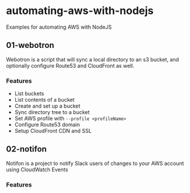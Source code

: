 # automating-aws-with-nodejs

Examples for automating AWS with NodeJS

## 01-webotron

Webotron is a script that will sync a local directory to an s3 bucket, and optionally configure Route53 and CloudFront as well.

### Features

- List buckets
- List contents of a bucket
- Create and set up a bucket
- Sync directory tree to a bucket
- Set AWS profile with `--profile <profileName>`
- Configure Route53 domain
- Setup CloudFront CDN and SSL

## 02-notifon

Notifon is a project to notify Slack users of changes to your AWS account using CloudWatch Events

### Features

